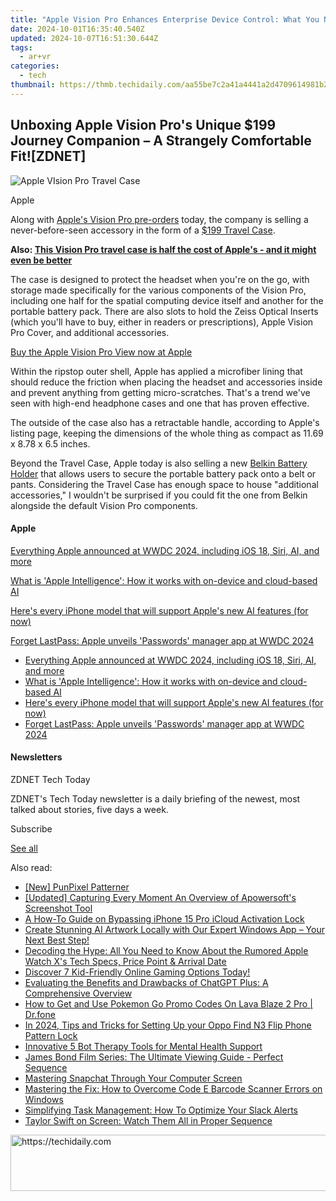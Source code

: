 ```yaml
---
title: "Apple Vision Pro Enhances Enterprise Device Control: What You Need to Know - Business Technology Today"
date: 2024-10-01T16:35:40.540Z
updated: 2024-10-07T16:51:30.644Z
tags:
  - ar+vr
categories:
  - tech
thumbnail: https://thmb.techidaily.com/aa55be7c2a41a4441a2d4709614981b2cbcf720fe14a850d289619ed36f925a3.png
---
```


## Unboxing Apple Vision Pro's Unique $199 Journey Companion – A Strangely Comfortable Fit![ZDNET]

![Apple VIsion Pro Travel Case](https://www.zdnet.com/a/img/resize/b07d9a769e671d04883cadfa09baa93ea1fc4cdb/2024/01/19/9d6b9ecf-7934-48a0-a59e-55d05345ecb2/mw2f3.jpg?auto=webp&precrop=1000,562,x0,y196&width=1280)

Apple

Along with [Apple's Vision Pro pre-orders](https://apple.sjv.io/c/159047/435031/7613?&sharedid=zdnet&partnerpropertyid=1980086&u=https%3A%2F%2Fwww.apple.com%2Fapple-vision-pro%2F&subId1=zd-%5F%5FCOM%5FCLICK%5FID%5F%5F-dtp) today, the company is selling a never-before-seen accessory in the form of a [$199 Travel Case](https://apple.sjv.io/c/159047/435031/7613?&sharedid=zdnet&partnerpropertyid=1980086&u=https%3A%2F%2Fwww.apple.com%2Fshop%2Fproduct%2FMW2F3LL%2FA%2Fapple-vision-pro-travel-case&subId1=zd-%5F%5FCOM%5FCLICK%5FID%5F%5F-dtp).

**Also: [This Vision Pro travel case is half the cost of Apple's - and it might even be better](https://www.zdnet.com/article/this-vision-pro-travel-case-is-half-the-cost-of-apples-and-it-might-even-be-better-nice-dot-1/)**

The case is designed to protect the headset when you're on the go, with storage made specifically for the various components of the Vision Pro, including one half for the spatial computing device itself and another for the portable battery pack. There are also slots to hold the Zeiss Optical Inserts (which you'll have to buy, either in readers or prescriptions), Apple Vision Pro Cover, and additional accessories.

[Buy the Apple Vision Pro View now at Apple](https://apple.sjv.io/c/159047/435031/7613?&sharedid=zdnet&partnerpropertyid=1980086&u=https%3A%2F%2Fwww.apple.com%2Fapple-vision-pro%2F&subId1=zd-%5F%5FCOM%5FCLICK%5FID%5F%5F-dtp)

Within the ripstop outer shell, Apple has applied a microfiber lining that should reduce the friction when placing the headset and accessories inside and prevent anything from getting micro-scratches. That's a trend we've seen with high-end headphone cases and one that has proven effective.

The outside of the case also has a retractable handle, according to Apple's listing page, keeping the dimensions of the whole thing as compact as 11.69 x 8.78 x 6.5 inches.

Beyond the Travel Case, Apple today is also selling a new [Belkin Battery Holder](https://apple.sjv.io/c/159047/435031/7613?&sharedid=zdnet&partnerpropertyid=1980086&u=https%3A%2F%2Fwww.apple.com%2Fshop%2Fproduct%2FHRDR2ZM%2FA%2Fbelkin-battery-holder-for-apple-vision-pro&subId1=zd-%5F%5FCOM%5FCLICK%5FID%5F%5F-dtp) that allows users to secure the portable battery pack onto a belt or pants. Considering the Travel Case has enough space to house "additional accessories," I wouldn't be surprised if you could fit the one from Belkin alongside the default Vision Pro components.

#### Apple

[Everything Apple announced at WWDC 2024, including iOS 18, Siri, AI, and more](https://www.zdnet.com/article/every-new-feature-apple-unveiled-for-iphone-ipad-mac-and-more-this-fall-including-ai/ "Everything Apple announced at WWDC 2024, including iOS 18, Siri, AI, and more")

[What is 'Apple Intelligence': How it works with on-device and cloud-based AI](https://www.zdnet.com/article/what-is-apple-intelligence-everything-to-know-about-ai-features-coming-to-iphones-macs-and-ipads/ "What is 'Apple Intelligence': How it works with on-device and cloud-based AI")

[Here's every iPhone model that will support Apple's new AI features (for now)](https://www.zdnet.com/article/ios-18-1-update-every-iphone-model-that-will-support-apples-new-ai-features-for-now/ "Here's every iPhone model that will support Apple's new AI features (for now)")

[Forget LastPass: Apple unveils 'Passwords' manager app at WWDC 2024](https://www.zdnet.com/article/forget-lastpass-apple-unveils-passwords-manager-app-at-wwdc-2024/ "Forget LastPass: Apple unveils 'Passwords' manager app at WWDC 2024")

* [Everything Apple announced at WWDC 2024, including iOS 18, Siri, AI, and more](https://www.zdnet.com/article/every-new-feature-apple-unveiled-for-iphone-ipad-mac-and-more-this-fall-including-ai/ "Everything Apple announced at WWDC 2024, including iOS 18, Siri, AI, and more")
* [What is 'Apple Intelligence': How it works with on-device and cloud-based AI](https://www.zdnet.com/article/what-is-apple-intelligence-everything-to-know-about-ai-features-coming-to-iphones-macs-and-ipads/ "What is 'Apple Intelligence': How it works with on-device and cloud-based AI")
* [Here's every iPhone model that will support Apple's new AI features (for now)](https://www.zdnet.com/article/ios-18-1-update-every-iphone-model-that-will-support-apples-new-ai-features-for-now/ "Here's every iPhone model that will support Apple's new AI features (for now)")
* [Forget LastPass: Apple unveils 'Passwords' manager app at WWDC 2024](https://www.zdnet.com/article/forget-lastpass-apple-unveils-passwords-manager-app-at-wwdc-2024/ "Forget LastPass: Apple unveils 'Passwords' manager app at WWDC 2024")

#### Newsletters

ZDNET Tech Today

ZDNET's Tech Today newsletter is a daily briefing of the newest, most talked about stories, five days a week.

 Subscribe

[See all](https://www.zdnet.com/newsletters/)

<ins class="adsbygoogle"
     style="display:block"
     data-ad-format="autorelaxed"
     data-ad-client="ca-pub-7571918770474297"
     data-ad-slot="1223367746"></ins>

<ins class="adsbygoogle"
     style="display:block"
     data-ad-client="ca-pub-7571918770474297"
     data-ad-slot="8358498916"
     data-ad-format="auto"
     data-full-width-responsive="true"></ins>

<span class="atpl-alsoreadstyle">Also read:</span>
<div><ul>
<li><a href="https://extra-approaches.techidaily.com/new-punpixel-patterner/"><u>[New] PunPixel Patterner</u></a></li>
<li><a href="https://video-screen-grab.techidaily.com/updated-capturing-every-moment-an-overview-of-apowersofts-screenshot-tool/"><u>[Updated] Capturing Every Moment An Overview of Apowersoft's Screenshot Tool</u></a></li>
<li><a href="https://activate-lock.techidaily.com/a-how-to-guide-on-bypassing-iphone-15-pro-icloud-activation-lock-by-drfone-ios/"><u>A How-To Guide on Bypassing iPhone 15 Pro iCloud Activation Lock</u></a></li>
<li><a href="https://win-dash.techidaily.com/create-stunning-ai-artwork-locally-with-our-expert-windows-app-your-next-best-step/"><u>Create Stunning AI Artwork Locally with Our Expert Windows App – Your Next Best Step!</u></a></li>
<li><a href="https://tech-renaissance.techidaily.com/decoding-the-hype-all-you-need-to-know-about-the-rumored-apple-watch-xs-tech-specs-price-point-and-arrival-date/"><u>Decoding the Hype: All You Need to Know About the Rumored Apple Watch X's Tech Specs, Price Point & Arrival Date</u></a></li>
<li><a href="https://tech-renaissance.techidaily.com/discover-7-kid-friendly-online-gaming-options-today/"><u>Discover 7 Kid-Friendly Online Gaming Options Today!</u></a></li>
<li><a href="https://tech-haven.techidaily.com/evaluating-the-benefits-and-drawbacks-of-chatgpt-plus-a-comprehensive-overview/"><u>Evaluating the Benefits and Drawbacks of ChatGPT Plus: A Comprehensive Overview</u></a></li>
<li><a href="https://android-pokemon-go.techidaily.com/how-to-get-and-use-pokemon-go-promo-codes-on-lava-blaze-2-pro-drfone-by-drfone-virtual-android/"><u>How to Get and Use Pokemon Go Promo Codes On Lava Blaze 2 Pro | Dr.fone</u></a></li>
<li><a href="https://android-unlock.techidaily.com/in-2024-tips-and-tricks-for-setting-up-your-oppo-find-n3-flip-phone-pattern-lock-by-drfone-android/"><u>In 2024, Tips and Tricks for Setting Up your Oppo Find N3 Flip Phone Pattern Lock</u></a></li>
<li><a href="https://tech-haven.techidaily.com/innovative-5-bot-therapy-tools-for-mental-health-support/"><u>Innovative 5 Bot Therapy Tools for Mental Health Support</u></a></li>
<li><a href="https://tech-renaissance.techidaily.com/james-bond-film-series-the-ultimate-viewing-guide-perfect-sequence/"><u>James Bond Film Series: The Ultimate Viewing Guide - Perfect Sequence</u></a></li>
<li><a href="https://tech-renaissance.techidaily.com/mastering-snapchat-through-your-computer-screen/"><u>Mastering Snapchat Through Your Computer Screen</u></a></li>
<li><a href="https://tech-renaissance.techidaily.com/mastering-the-fix-how-to-overcome-code-e-barcode-scanner-errors-on-windows/"><u>Mastering the Fix: How to Overcome Code E Barcode Scanner Errors on Windows</u></a></li>
<li><a href="https://tech-renaissance.techidaily.com/simplifying-task-management-how-to-optimize-your-slack-alerts/"><u>Simplifying Task Management: How To Optimize Your Slack Alerts</u></a></li>
<li><a href="https://tech-renaissance.techidaily.com/taylor-swift-on-screen-watch-them-all-in-proper-sequence/"><u>Taylor Swift on Screen: Watch Them All in Proper Sequence</u></a></li>
</ul></div>

<!-- affiliate ads begin -->
<a href="https://aligracehair.sjv.io/c/5597632/1902278/19272" target="_top" id="1902278">
  <img src="//a.impactradius-go.com/display-ad/19272-1902278" border="0" alt="https://techidaily.com" width="728" height="90"/>
</a>
<img height="0" width="0" src="https://aligracehair.sjv.io/i/5597632/1902278/19272" style="position:absolute;visibility:hidden;" border="0" />
<!-- affiliate ads end -->

